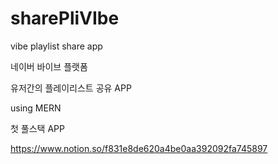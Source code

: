 # sharePliVIbe
vibe playlist share app

네이버 바이브 플랫폼

유저간의 플레이리스트 공유 APP

using MERN

첫 풀스택 APP


https://www.notion.so/f831e8de620a4be0aa392092fa745897
